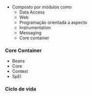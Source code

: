 - Composto por módulos como
	- Data Access
	- Web
	- Programação orientada a aspecto
	- Instrumentation
	- Messaging
	- Core container

### Core Container
- Beans
- Core
- Context
- SpEl

### Ciclo de vida

